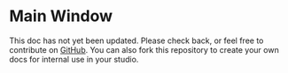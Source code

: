 # Main Window

This doc has not yet been updated. Please check back, or feel free to contribute on [GitHub](https://github.com/REV23Docs/rev23-desktop-docs). You can also fork this repository to create your own docs for internal use in your studio.